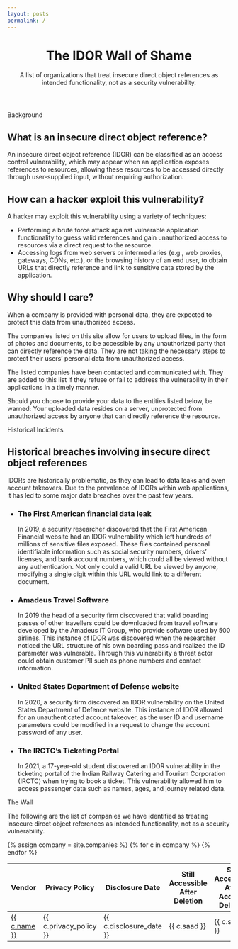 ```yaml
---
layout: posts
permalink: /
---
```


<header>
<h1>The IDOR Wall of Shame</h1>
<p>
A list of organizations that treat insecure direct object references
as intended functionality, not as a security vulnerability.
</p>
</header>
<main>
<section class="background">
<span class="section-label">Background</span>
<div class="content-block">
<h2 id="what-is-an-insecure-direct-object-reference">
What is an insecure direct object reference?
</h2>
<p>
An insecure direct object reference (IDOR) can be classified as an
access control vulnerability, which may appear when an application
exposes references to resources, allowing these resources to be
accessed directly through user-supplied input, without requiring
authorization.
</p>
</div>
<div class="content-block">
<h2 id="what-is-an-insecure-direct-object-reference">
How can a hacker exploit this vulnerability?
</h2>
<p>
A hacker may exploit this vulnerability using a variety of
techniques:
</p>
<ul>
<li>
Performing a brute force attack against vulnerable application
functionality to guess valid references and gain unauthorized
access to resources via a direct request to the resource.
</li>
<li>
Accessing logs from web servers or intermediaries (e.g., web
proxies, gateways, CDNs, etc.), or the browsing history of an
end user, to obtain URLs that directly reference and link to
sensitive data stored by the application.
</li>
</ul>
</div>
<div class="content-block">
<h2>Why should I care?</h2>
<p>
When a company is provided with personal data, they are expected
to protect this data from unauthorized access.
</p>
<p>
The companies listed on this site allow for users to upload files,
in the form of photos and documents, to be accessible by any
unauthorized party that can directly reference the data. They are
not taking the necessary steps to protect their users’ personal
data from unauthorized access.
</p>
<p>
The listed companies have been contacted and communicated with.
They are added to this list if they refuse or fail to address the
vulnerability in their applications in a timely manner.
</p>
<p>
Should you choose to provide your data to the entities listed
below, be warned: Your uploaded data resides on a server,
unprotected from unauthorized access by anyone that can directly
reference the resource.
</p>
</div>
</section>
<section class="history">
<span class="section-label">Historical Incidents</span>
<div class="content-block">
<h2>
Historical breaches involving insecure direct object references
</h2>
<p>
IDORs are historically problematic, as they can lead to data leaks
and even account takeovers. Due to the prevalence of IDORs within
web applications, it has led to some major data breaches over the
past few years.
</p>
</div>
<div class="timeline">
<ul>
<li>
<h3>The First American financial data leak</h3>
<p>
In 2019, a security researcher discovered that the First
American Financial website had an IDOR vulnerability which
left hundreds of millions of sensitive files exposed. These
files contained personal identifiable information such as
social security numbers, drivers’ licenses, and bank account
numbers, which could all be viewed without any authentication.
Not only could a valid URL be viewed by anyone, modifying a
single digit within this URL would link to a different
document.
</p>
</li>
<li>
<h3>Amadeus Travel Software</h3>
<p>
In 2019 the head of a security firm discovered that valid
boarding passes of other travellers could be downloaded from
travel software developed by the Amadeus IT Group, who provide
software used by 500 airlines. This instance of IDOR was
discovered when the researcher noticed the URL structure of
his own boarding pass and realized the ID parameter was
vulnerable. Through this vulnerability a threat actor could
obtain customer PII such as phone numbers and contact
information.
</p>
</li>
<li>
<h3>United States Department of Defense website</h3>
<p>
In 2020, a security firm discovered an IDOR vulnerability on
the United States Department of Defence website. This instance
of IDOR allowed for an unauthenticated account takeover, as
the user ID and username parameters could be modified in a
request to change the account password of any user.
</p>
</li>
<li>
<h3>The IRCTC’s Ticketing Portal</h3>
<p>
In 2021, a 17-year-old student discovered an IDOR
vulnerability in the ticketing portal of the Indian Railway
Catering and Tourism Corporation (IRCTC) when trying to book a
ticket. This vulnerability allowed him to access passenger
data such as names, ages, and journey related data.
</p>
</li>
</ul>
</div>
</section>
<section class="wall">
<span class="section-label">The Wall</span>
<div class="content-block">
<p>
The following are the list of companies we have identified as
treating insecure direct object references as intended
functionality, not as a security vulnerability.
</p>
</div>
<div class="wall-table-container">
<table class="wall-table">
<thead>
<tr>
<th>Vendor</th>
<th>Privacy Policy</th>
<th>Disclosure Date</th>
<th>Still Accessible After Deletion</th>
<th>Still Accessible After Account Deletion</th>
<th>Last Checked</th>
<th>Sample URL</th>
<th>Data Type</th>
</tr>
</thead>
<tbody>
{% assign company = site.companies %}
{% for c in company %}
<tr>
<td markdown="span"><a href="{{ c.company_url }}">{{ c.name }}</a></td>
<td markdown="span">{{ c.privacy_policy }}</td>
<td markdown="span">{{ c.disclosure_date }}</td>
<td markdown="span">{{ c.saad }}</td>
<td markdown="span">{{ c.saaad }}</td>
<td markdown="span">{{ c.last_checked }}</td>
<td markdown="span">{{ c.sample_url }}</td>
<td markdown="span">{{ c.data_type }}</td>
</tr>
{% endfor %}
</tbody>
</table>
</div>
</section>
</main>
